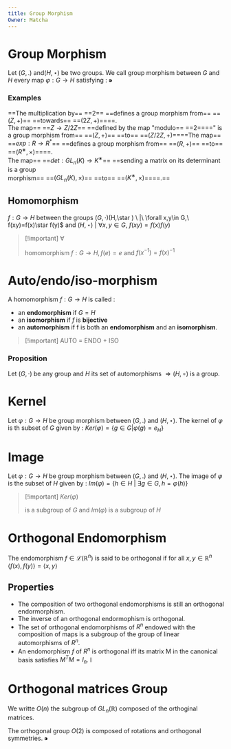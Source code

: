 ```yaml
---
title: Group Morphism
Owner: Matcha
---
```

  
# Group Morphism
Let $(G,.)$ and$(H,\star)$ be two groups. We call group morphism between $G$ and $H$ every map
$\varphi : G → H$ satisfying :
$⁍$
### Examples
==The multiplication by== ==$2$== ==defines a group morphism from== ==$(Z, +)$== ==towards== ==$(2Z, +)$====.  
The map== ==$Z → Z/2Z$== ==defined by the map "modulo== ==$2$====" is a group morphism from== ==$(Z, +)$== ==to== ==$(Z/2Z, +)$====The map== ==$exp : R → R^*$== ==defines a group morphism from== ==$(R, +)$== ==to== ==$(R^∗, ×)$====.  
The map== ==$det : GL_n(K) → K^∗$== ==sending a matrix on its determinant is a group  
morphism== ==$(GL_n(K), ×)$== ==to== ==$(K^∗, ×)$====.==
  
## Homomorphism
$f:G\rightarrow H$ between the groups $(G,\cdot )$(H,\star ) \ |\ \forall x,y\in G,\ f(xy)=f(x)\star f(y)$ and $(H,\star ) \ |\ \forall x,y\in G,\ f(xy)=f(x)f(y)$

> [!important] $\forall$
> 
> homomorphism $f:G\rightarrow H, f(e)=e$ and $f(x^{-1})=f(x)^{-1}$
  
# Auto/endo/iso-morphism
A homomorphism $f : G → H$ is called :
- an **endomorphism** if $G = H$
- an **isomorphism** if $f$ is **bijective**
- an **automorphism** if f is both an **endomorphism** and an **isomorphism**.

> [!important] AUTO = ENDO + ISO
  
### Proposition
Let $(G,\cdot )$ be any group and $H$ its set of automorphisms $\Longrightarrow (H,\circ )$ is a group.
# Kernel
Let $\varphi : G → H$ be group morphism between $(G,.)$ and $(H,\star)$. The kernel of $\varphi$ is th subset of $G$ given by :
$Ker(\varphi )=\{ g\in G | \varphi (g)=e_H \}$
# Image
Let $\varphi : G → H$ be group morphism between $(G,.)$ and $(H,\star)$. The image of $\varphi$ is the subset of $H$ given by :
$Im(\varphi )=\{ h \in H\ |\ \exists g \in G, h=\varphi (h)\}$

> [!important] $Ker(\varphi )$
> 
> is a subgroup of $G$ and $Im(\varphi )$ is a subgroup of $H$
  
  
# Orthogonal Endomorphism
The endomorphism $f\in \mathcal{L} (\mathbb{R}^n)$ is said to be orthogonal if for all $x,y\in \mathbb{R}^n$
$\langle f(x),f(y) \rangle = \langle x,y\rangle$
## Properties
- The composition of two orthogonal endomorphisms is still an orthogonal endormorphism.
- The inverse of an orthogonal endormophism is orthogonal.
- The set of orthogonal endomorphisms of $R^n$ endowed with the composition of maps is a subgroup of the group of linear automorphisms of $R^n$.
- An endomorphism $f$ of $R^n$ is orthogonal iff its matrix M in the canonical basis satisfies $M^TM = I_n$.
I
# Orthogonal matrices Group
We writte $O(n)$ the subgroup of $GL_n(\mathbb{R})$ composed of the orthoginal matrices.
  
The orthogonal group $O(2)$ is composed of rotations and orthogonal symmetries.
$⁍$